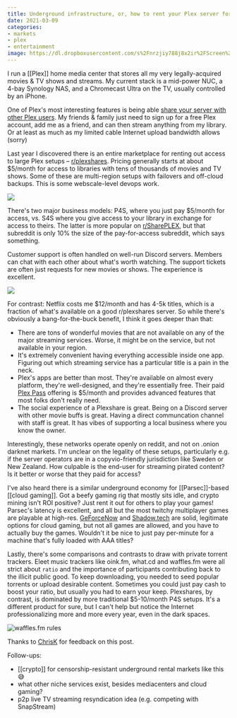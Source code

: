 ```yaml
---
title: Underground infrastructure, or, how to rent your Plex server for fun & profit
date: 2021-03-09
categories:
- markets
- plex
- entertainment
image: https://dl.dropboxusercontent.com/s%2Fnrzjiy788j8x2ir%2FScreen%2520Shot%25202021-03-09%2520at%252011-06-40%2520P4S%2520%2520EU%2520%2520US%2520%25201%2520Gbps%2520%2520Movies%252032%252C000%2520%25204K%2520Movies%25201300%2520%2520TV%2520Shows%25207000%2520%25204K%2520TV%2520Shows%2520400%2520%2520Anime%25205000%2520%2520Audio%2520Books%25201000%2526%2520.png
---
```


I run a [[Plex]] home media center that stores all my very legally-acquired movies & TV shows and streams. My current stack is a mid-power NUC, a 4-bay Synology NAS, and a Chromecast Ultra on the TV, usually controlled by an iPhone.

One of Plex's most interesting features is being able [share your server with other Plex users](https://support.plex.tv/articles/201105738-creating-and-managing-server-shares/). My friends & family just need to sign up for a free Plex account, add me as a friend, and can then stream anything from my library. Or at least as much as my limited cable Internet upload bandwidth allows (sorry)

Last year I discovered there is an entire marketplace for renting out access to large Plex setups – [r/plexshares](https://www.reddit.com/r/plexshares/). Pricing generally starts at about $5/month for access to libraries with tens of thousands of movies and TV shows. Some of these are multi-region setups with failovers and off-cloud backups. This is some webscale-level devops work.

![](https://dl.dropboxusercontent.com/s%2Fnrzjiy788j8x2ir%2FScreen%2520Shot%25202021-03-09%2520at%252011-06-40%2520P4S%2520%2520EU%2520%2520US%2520%25201%2520Gbps%2520%2520Movies%252032%252C000%2520%25204K%2520Movies%25201300%2520%2520TV%2520Shows%25207000%2520%25204K%2520TV%2520Shows%2520400%2520%2520Anime%25205000%2520%2520Audio%2520Books%25201000%2526%2520.png)

There's two major business models: P4S, where you just pay $5/month for access, vs. S4S where you give access to your library in exchange for access to theirs. The latter is more popular on [r/SharePLEX](https://www.reddit.com/r/SharePLEX/), but that subreddit is only 10% the size of the pay-for-access subreddit, which says something.

Customer support is often handled on well-run Discord servers. Members can chat with each other about what's worth watching. The support tickets are often just requests for new movies or shows. The experience is excellent.

![](https://dl.dropboxusercontent.com/s%2Fgsrbx6f2cqhmbl1%2FScreen%2520Shot%25202021-03-09%2520at%252011-46-39%2520announcements%2520-%2520Discord%2520.png)

For contrast: Netflix costs me $12/month and has 4-5k titles, which is a fraction of what's available on a good r/plexshares server. So while there's obviously a bang-for-the-buck benefit, I think it goes deeper than that:

* There are tons of wonderful movies that are not available on any of the major streaming services. Worse, it might be on the service, but not available in your region.
* It's extremely convenient having everything accessible inside one app. Figuring out which streaming service has a particular title is a pain in the neck.
* Plex's apps are better than most. They're available on almost every platform, they're well-designed, and they're essentially free. Their paid [Plex Pass](https://www.plex.tv/plex-pass/) offering is $5/month and provides advanced features that most folks don't really need.
* The social experience of a Plexshare is great. Being on a Discord server with other movie buffs is great. Having a direct communcation channel with staff is great. It has vibes of supporting a local business where you know the owner.

Interestingly, these networks operate openly on reddit, and not on .onion darknet markets. I'm unclear on the legality of these setups, particularly e.g. if the server operators are in a copyvio-friendly jurisdiction like Sweden or New Zealand. How culpable is the end-user for streaming pirated content? Is it better or worse that they paid for access?

I've also heard there is a similar underground economy for [[Parsec]]-based [[cloud gaming]]. Got a beefy gaming rig that mostly sits idle, and crypto mining isn't ROI positive? Just rent it out for others to play your games! Parsec's latency is excellent, and all but the most twitchy multiplayer games are playable at high-res. [GeForceNow](https://geforcenow.com) and [Shadow.tech](https://shadow.tech) are solid, legitimate options for cloud gaming, but not all games are allowed, and you have to actually buy the games. Wouldn't it be nice to just pay per-minute for a machine that's fully loaded with AAA titles?

Lastly, there's some comparisons and contrasts to draw with private torrent trackers. Eleet music trackers like oink.fm, what.cd and waffles.fm were all strict about `ratio` and the importance of participants contributing back to the illicit public good. To keep downloading, you needed to seed popular torrents or upload desirable content. Sometimes you could just pay cash to boost your ratio, but usually you had to earn your keep. Plexshares, by contrast, is dominated by more traditional $5-10/month P4S setups. It's a different product for sure, but I can't help but notice the Internet professionalizing more and more every year, even in the dark spaces.

<!-- ![waffles.fm user classes](https://dl.dropboxusercontent.com/s%2F0yft7pj190g8hlr%2FImage_0GkT2Tg7oA.png) -->

![waffles.fm rules](https://dl.dropboxusercontent.com/s%2Fhfgbzr7qtlifykf%2FImage_68pFNHEGmF.png)

Thanks to [ChrisK](https://twitter.com/chriskurdzeil) for feedback on this post.

Follow-ups:
* [[crypto]] for censorship-resistant underground rental markets like this :sweat_smile:
* what other niche services exist, besides mediacenters and cloud gaming?
* p2p live TV streaming resyndication idea (e.g. competing with SnapStream)
